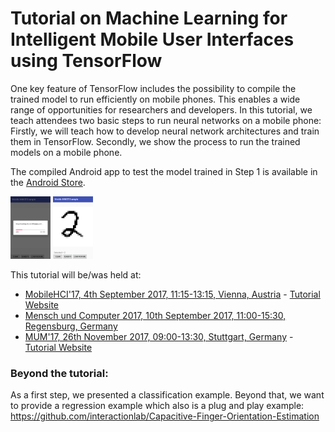 # Tutorial on Machine Learning for Intelligent Mobile User Interfaces using TensorFlow
One key feature of TensorFlow includes the possibility to compile the trained model to run efficiently on mobile phones. This enables a wide range of opportunities for researchers and developers. In this tutorial, we teach attendees two basic steps to run neural networks on a mobile phone: Firstly, we will teach how to develop neural network architectures and train them in TensorFlow. Secondly, we show the process to run the trained models on a mobile phone.

The compiled Android app to test the model trained in Step 1 is available in the [Android Store](https://play.google.com/store/apps/details?id=io.interactionlab.tutorial_mobile_example).

<img src="./img/screenshot_download.png" height="100" /> <img src="./img/screenshot_detect.png" height="100" />

This tutorial will be/was held at:
* [MobileHCI'17, 4th September 2017, 11:15-13:15, Vienna, Austria](https://mobilehci.acm.org/2017/tutorials-about.html) - [Tutorial Website](https://interactionlab.io/imui-mobilehci17/)
* [Mensch und Computer 2017, 10th September 2017, 11:00-15:30, Regensburg, Germany](http://muc2017.mensch-und-computer.de/programm/tutorials-mci/)
* [MUM'17, 26th November 2017, 09:00-13:30, Stuttgart, Germany](http://www.mum-conf.org/2017/index.php?web=workshopsandtuts) - [Tutorial Website](https://interactionlab.io/imui-mum17/)
 
### Beyond the tutorial:
As a first step, we presented a classification example. Beyond that, we want to provide a regression example which also is a plug and play example:
https://github.com/interactionlab/Capacitive-Finger-Orientation-Estimation
